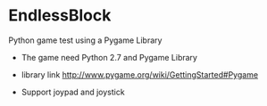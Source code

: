 # EndlessBlock
Python game test using a Pygame Library
- The game need Python 2.7 and Pygame Library
- library link http://www.pygame.org/wiki/GettingStarted#Pygame

- Support joypad and joystick
